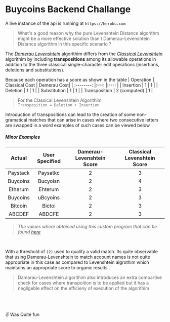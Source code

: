 # Buycoins Backend Challange

A live instance of the api is running at 
`https://heroku.com`<br/>


> What's a good reason why the pure Levenshtein Distance algorithm might be a more effective solution than t
> Damerau–Levenshtein Distance algorithm in this specific scenario ?

The *[Damerau Levenshtein](https://en.wikipedia.org/wiki/Damerau%E2%80%93Levenshtein_distance)* algorithim differs from the *[Classical Levenshtein](https://en.wikipedia.org/wiki/Damerau%E2%80%93Levenshtein_distance)* algorithim by including __transpositions__
among its allowable operations in addition to the three classical single-character 
edit operations (insertions, deletions and substitutions).


Because each operation has a score as shown in the table
| Operation     | Classical Cost  | Demerau Cost|
| :--------:    |:---:            |:---: |
| Insertion     | 1               | 1    |
| Deletion      | 1               | 1    |
| Substitution  | 1               | 1    |
| Transposition | 2 (computed)    | 1    |


> For the Classical Levenshtein Algorithim   
> ``Transposition = Deletion + Insertion``


Introduction of transpositions can lead to the creation of some non-gramatical matches
that can arise in cases where two consecutive letters are swapped in
a word examples of such cases can be viewed below


##### Minor Examples

|Actual    | User Specified  | Damerau-Levenshtein Score | Classical Levenshtein Score |
|:-------: | :-------------: |      :-----------:        |       :---------:      |
|Paystack  | Paysatkc        | 2                         | 3                      |
|Buycoins  | Bucyoisn        | 2                         | 4                      |
|Etherum   | Ehterum         | 2                         | 3                      |
|Buycoins  | uBcyoins        | 2                         | 3                      |
|Bitcoin   | Bictoi          | 2                         | 3                      |
|ABCDEF    | ABDCFE          | 2                         | 3                      |

> *The values where obtained using this custom program that can be found [here](https://gist.github.com/CreamyMilk/d3cf06bc380411e1ab8fd87cd425c25b)*


<br />

With a threshold of  ` (2) ` used to qualify a valid match.
Its quite observable that using Damerau-Levenshtein to match account names is not quite appropriate in this case
as compared to Levenshtein algrothim which maintains an appropriate score to organic results .


>Damarau-Levenshtein algorithim also introduces an extra compartive check for cases where transpoition is to be applied
>but it has a negligeble effect on the efficieny of execution of the algorithim



<br />
<br />
<br />
✌️ Was Quite fun 
